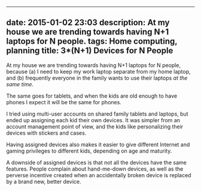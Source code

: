 
---
date: 2015-01-02 23:03
description: At my house we are trending towards having N+1 laptops for N people.
tags: Home computing, planning
title: 3*(N+1) Devices for N People
---

At my house we are trending towards having N+1 laptops for N people, because
(a) I need to keep my work laptop separate from my home laptop, and (b)
frequently everyone in the family wants to use their laptops _at the same
time_.

The same goes for tablets, and when the kids are old enough to have phones I
expect it will be the same for phones.

I tried using multi-user accounts on shared family tablets and laptops, but
ended up assigning each kid their own devices. It was simpler from an account
management point of view, and the kids like personalizing their devices with
stickers and cases.

Having assigned devices also makes it easier to give different Internet and
gaming privileges to different kids, depending on age and maturity.

A downside of assigned devices is that not all the devices have the same
features. People complain about hand-me-down devices, as well as the perverse
incentive created when an accidentally broken device is replaced by a brand
new, better device.
